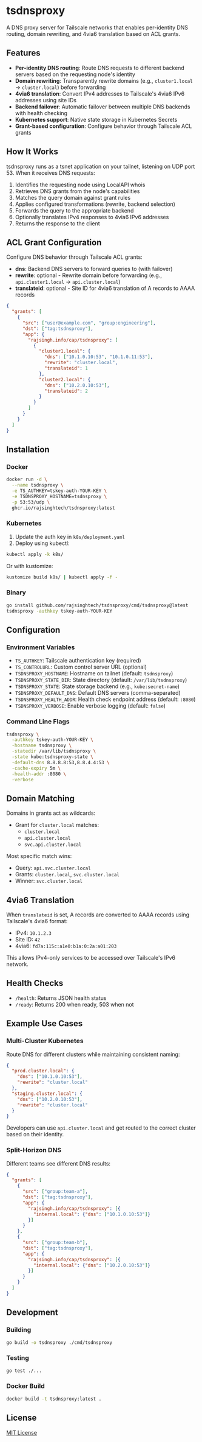 # tsdnsproxy

A DNS proxy server for Tailscale networks that enables per-identity DNS routing, domain rewriting, and 4via6 translation based on ACL grants.

## Features

- **Per-identity DNS routing**: Route DNS requests to different backend servers based on the requesting node's identity
- **Domain rewriting**: Transparently rewrite domains (e.g., `cluster1.local` → `cluster.local`) before forwarding
- **4via6 translation**: Convert IPv4 addresses to Tailscale's 4via6 IPv6 addresses using site IDs
- **Backend failover**: Automatic failover between multiple DNS backends with health checking
- **Kubernetes support**: Native state storage in Kubernetes Secrets
- **Grant-based configuration**: Configure behavior through Tailscale ACL grants

## How It Works

tsdnsproxy runs as a tsnet application on your tailnet, listening on UDP port 53. When it receives DNS requests:

1. Identifies the requesting node using LocalAPI whois
2. Retrieves DNS grants from the node's capabilities
3. Matches the query domain against grant rules
4. Applies configured transformations (rewrite, backend selection)
5. Forwards the query to the appropriate backend
6. Optionally translates IPv4 responses to 4via6 IPv6 addresses
7. Returns the response to the client

## ACL Grant Configuration

Configure DNS behavior through Tailscale ACL grants:

- **dns**: Backend DNS servers to forward queries to (with failover)
- **rewrite**: optional - Rewrite domain before forwarding (e.g., `api.cluster1.local` → `api.cluster.local`)
- **translateid**: optional - Site ID for 4via6 translation of A records to AAAA records

```json
{
  "grants": [
    {
      "src": ["user@example.com", "group:engineering"],
      "dst": ["tag:tsdnsproxy"],
      "app": {
        "rajsingh.info/cap/tsdnsproxy": [
          {
            "cluster1.local": {
              "dns": ["10.1.0.10:53", "10.1.0.11:53"],
              "rewrite": "cluster.local",
              "translateid": 1
            },
            "cluster2.local": {
              "dns": ["10.2.0.10:53"],
              "translateid": 2
            }
          }
        ]
      }
    }
  ]
}
```

## Installation

### Docker

```bash
docker run -d \
  --name tsdnsproxy \
  -e TS_AUTHKEY=tskey-auth-YOUR-KEY \
  -e TSDNSPROXY_HOSTNAME=tsdnsproxy \
  -p 53:53/udp \
  ghcr.io/rajsinghtech/tsdnsproxy:latest
```

### Kubernetes

1. Update the auth key in `k8s/deployment.yaml`
2. Deploy using kubectl:

```bash
kubectl apply -k k8s/
```

Or with kustomize:

```bash
kustomize build k8s/ | kubectl apply -f -
```

### Binary

```bash
go install github.com/rajsinghtech/tsdnsproxy/cmd/tsdnsproxy@latest
tsdnsproxy -authkey tskey-auth-YOUR-KEY
```

## Configuration

### Environment Variables

- `TS_AUTHKEY`: Tailscale authentication key (required)
- `TS_CONTROLURL`: Custom control server URL (optional)
- `TSDNSPROXY_HOSTNAME`: Hostname on tailnet (default: `tsdnsproxy`)
- `TSDNSPROXY_STATE_DIR`: State directory (default: `/var/lib/tsdnsproxy`)
- `TSDNSPROXY_STATE`: State storage backend (e.g., `kube:secret-name`)
- `TSDNSPROXY_DEFAULT_DNS`: Default DNS servers (comma-separated)
- `TSDNSPROXY_HEALTH_ADDR`: Health check endpoint address (default: `:8080`)
- `TSDNSPROXY_VERBOSE`: Enable verbose logging (default: `false`)

### Command Line Flags

```bash
tsdnsproxy \
  -authkey tskey-auth-YOUR-KEY \
  -hostname tsdnsproxy \
  -statedir /var/lib/tsdnsproxy \
  -state kube:tsdnsproxy-state \
  -default-dns 8.8.8.8:53,8.8.4.4:53 \
  -cache-expiry 5m \
  -health-addr :8080 \
  -verbose
```

## Domain Matching

Domains in grants act as wildcards:
- Grant for `cluster.local` matches:
  - `cluster.local`
  - `api.cluster.local`
  - `svc.api.cluster.local`

Most specific match wins:
- Query: `api.svc.cluster.local`
- Grants: `cluster.local`, `svc.cluster.local`
- Winner: `svc.cluster.local`

## 4via6 Translation

When `translateid` is set, A records are converted to AAAA records using Tailscale's 4via6 format:

- IPv4: `10.1.2.3`
- Site ID: `42`
- 4via6: `fd7a:115c:a1e0:b1a:0:2a:a01:203`

This allows IPv4-only services to be accessed over Tailscale's IPv6 network.

## Health Checks

- `/health`: Returns JSON health status
- `/ready`: Returns 200 when ready, 503 when not

## Example Use Cases

### Multi-Cluster Kubernetes

Route DNS for different clusters while maintaining consistent naming:

```json
{
  "prod.cluster.local": {
    "dns": ["10.1.0.10:53"],
    "rewrite": "cluster.local"
  },
  "staging.cluster.local": {
    "dns": ["10.2.0.10:53"],
    "rewrite": "cluster.local"
  }
}
```

Developers can use `api.cluster.local` and get routed to the correct cluster based on their identity.

### Split-Horizon DNS

Different teams see different DNS results:

```json
{
  "grants": [
    {
      "src": ["group:team-a"],
      "dst": ["tag:tsdnsproxy"],
      "app": {
        "rajsingh.info/cap/tsdnsproxy": [{
          "internal.local": {"dns": ["10.1.0.10:53"]}
        }]
      }
    },
    {
      "src": ["group:team-b"],
      "dst": ["tag:tsdnsproxy"],
      "app": {
        "rajsingh.info/cap/tsdnsproxy": [{
          "internal.local": {"dns": ["10.2.0.10:53"]}
        }]
      }
    }
  ]
}
```

## Development

### Building

```bash
go build -o tsdnsproxy ./cmd/tsdnsproxy
```

### Testing

```bash
go test ./...
```

### Docker Build

```bash
docker build -t tsdnsproxy:latest .
```

## License

[MIT License](LICENSE)